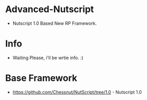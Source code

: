 # Advanced-Nutscript
 - Nutscript 1.0 Based New RP Framework.

# Info
 - Waiting Please, i'll be wrtie info. :)

# Base Framework
 - https://github.com/Chessnut/NutScript/tree/1.0 - Nutscript 1.0

